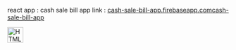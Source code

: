 react app : cash sale bill app 
link : <a href="[cash-sale-bill-app.firebaseapp.com](https://console.firebase.google.com/u/2/project/cash-sale-bill-app/hosting/sites/cash-sale-bill-app)"> cash-sale-bill-app.firebaseapp.comcash-sale-bill-app </a>

<a href="https://developer.mozilla.org/en-US/docs/Glossary/HTML5" target="_blank" rel="noreferrer"><img src="https://raw.githubusercontent.com/danielcranney/readme-generator/main/public/icons/skills/html5-colored.svg" width="36" height="36" alt="HTML5" /></a>
